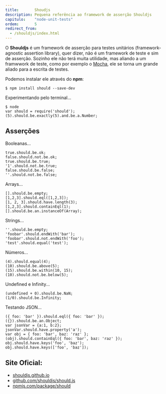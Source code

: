 ```yaml
---
title:       Shoudjs
description: Pequena referência ao framework de asserção Shouldjs
capitulo:    "node-unit-tests"
ordem:       5
redirect_from:
  - /shouldjs/index.html
---
```


O __Shouldjs__ é um framework de asserção para testes unitários (framework-agnostic assertion library), quer dizer, não
é um framework de teste e sim de asserção. Sozinho ele não terá muita utilidade, mas aliando a um framwwork de teste,
como por exemplo o [Mocha](/nodejs/testando-javascript-com-o-mocha/), ele se torna um grande aliado para a
escrita de testes.


Podemos instalar ele através do __npm__:

    $ npm install should --save-dev

Experimentando pelo terminal...

    $ node
    var should = require('should');
    (5).should.be.exactly(5).and.be.a.Number;


Asserções
---

Booleanas...

    true.should.be.ok;
    false.should.not.be.ok;
    true.should.be.true;
    '1'.should.not.be.true;
    false.should.be.false;
    ''.should.not.be.false;


Arrays...

    [].should.be.empty;
    [1,2,3].should.eql([1,2,3]);
    [1, 2, 3].should.have.length(3);
    [1,2,3].should.containEql(1);
    [].should.be.an.instanceOf(Array);


Strings...

    ''.should.be.empty;
    'foobar'.should.endWith('bar');
    'foobar'.should.not.endWith('foo');
    'test'.should.equal('test');


Números...

    (4).should.equal(4);
    (10).should.be.above(5);
    (15).should.be.within(10, 15);
    (10).should.not.be.below(5);


Undefined e Infinity...

    (undefined + 0).should.be.NaN;
    (1/0).should.be.Infinity;


Testando JSON...

    ({ foo: 'bar' }).should.eql({ foo: 'bar' });
    ({}).should.be.an.Object;
    var jsonVar = {a:1, b:2};
    jsonVar.should.have.property('a');
    var obj = { foo: 'bar', baz: 'raz' };
    (obj).should.containEql({ foo: 'bar', baz: 'raz' });
    obj.should.have.keys('foo', 'baz');
    obj.should.have.keys(['foo', 'baz']);


Site Oficial:
---

- [shouldjs.github.io](http://shouldjs.github.io/)
- [github.com/shouldjs/should.js](https://github.com/shouldjs/should.js)
- [npmjs.com/package/should](https://www.npmjs.com/package/should)
